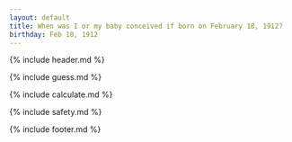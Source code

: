 ```yaml
---
layout: default
title: When was I or my baby conceived if born on February 18, 1912?
birthday: Feb 18, 1912
---
```


{% include header.md %}

{% include guess.md %}

{% include calculate.md %}

{% include safety.md %}

{% include footer.md %}



